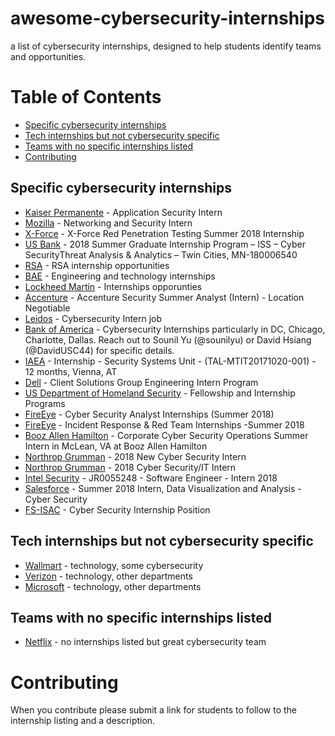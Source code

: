 # awesome-cybersecurity-internships
a list of cybersecurity internships, designed to help students identify teams and opportunities. 

# Table of Contents
  * [Specific cybersecurity internships](#specific-cybersecurity-internships)
  * [Tech internships but not cybersecurity specific](#tech-internships-but-not-cybersecurity-specific)
  * [Teams with no specific internships listed](#teams-with-no-specific-internships-listed)
* [Contributing](#contributing)

## Specific cybersecurity internships

* [Kaiser Permanente](https://www.kaiserpermanentejobs.org/job/pleasanton/application-security-intern/641/7308953) - Application Security Intern
* [Mozilla](https://careers.mozilla.org/position/gh/952913) - Networking and Security Intern
* [X-Force](https://careers.ibm.com/ShowJob/Id/137789/X-Force-Red-Penetration-Testing-Summer-2018-Internship/) - X-Force Red Penetration Testing Summer 2018 Internship
* [US Bank](https://usbank.taleo.net/careersection/10000/jobdetail.ftl?job=180006540&tz=GMT-05:00&lang=en) - 2018 Summer Graduate Internship Program – ISS – Cyber SecurityThreat Analysis & Analytics – Twin Cities, MN-180006540
* [RSA](https://www.thersa.org/about-us/internships) - RSA internship opportunities
* [BAE](https://jobs.baesystems.com/global/en/c/engineering-technology-jobs) - Engineering and technology internships
* [Lockheed Martin](http://www.lockheedmartinjobs.com/college-students.aspx) - Internships opporunties 
* [Accenture](https://www.accenture.com/us-en/careers/jobdetails?id=00511408_en&utm_campaign=google_jobs_apply&utm_source=google_jobs_apply&utm_medium=organic) - Accenture Security Summer Analyst (Intern) - Location Negotiable
* [Leidos](https://lensa.com/cybersecurity-intern-jobs/orlando/jd/542914b3c3b5bdb65656cecac3909c42?utm_campaign=google_jobs_apply&utm_source=google_jobs_apply&utm_medium=organic) - Cybersecurity Intern job
* [Bank of America](https://campus.bankofamerica.com/careers/Global-Technology-Summer-Analyst-Program-US.html) - Cybersecurity Internships particularly in DC, Chicago, Charlotte, Dallas. Reach out to Sounil Yu (@sounilyu) or David Hsiang (@DavidUSC44) for specific details.
* [IAEA](https://iaea.taleo.net/careersection/interns/jobdetail.ftl?job=TAL-MTIT20171020-001&tz=GMT%2B01%3A00) - Internship - Security Systems Unit - (TAL-MTIT20171020-001) - 12 months, Vienna, AT
* [Dell](http://www.dell.com/learn/us/en/uscorp1/undergraduate-students) - Client Solutions Group Engineering Intern Program
* [US Department of Homeland Security](https://www.cybercareers.gov/students-universities/find-a-job/) - Fellowship and Internship Programs
* [FireEye](https://www.marylandjobnetwork.com/job/detail/26339003/Cyber-Security-Analyst-Internships-Summer-2018?utm_campaign=google_jobs_apply&utm_source=google_jobs_apply&utm_medium=organic) - Cyber Security Analyst Internships (Summer 2018)
* [FireEye](https://core.infosecconnect.com/jobs/FireEye/Incident-Response-Red-Team-Internships-Summer-2018/zery5e2u3u/?utm_campaign=google_jobs_apply&utm_source=google_jobs_apply&utm_medium=organic) - Incident Response & Red Team Internships -Summer 2018
* [Booz Allen Hamilton](https://careers.boozallen.com/job/Summer-Intern-Corporate-Cyber-Security-Operations/J3R51P679C3B00TDK87?utm_campaign=google_jobs_apply&utm_source=google_jobs_apply&utm_medium=organic) - Corporate Cyber Security Operations Summer Intern in McLean, VA at Booz Allen Hamilton
* [Northrop Grumman](https://ngc.taleo.net/careersection/ngc_addlinfo/jobdetail.ftl?job=1205864&lang=en&utm_campaign=google_jobs_apply&utm_source=google_jobs_apply&utm_medium=organic) - 2018 New Cyber Security Intern
* [Northrop Grumman](https://www.themuse.com/jobs/northropgrumman/new-2018-cyber-securityit-intern?utm_campaign=google_jobs_apply&utm_source=google_jobs_apply&utm_medium=organic) - 2018 Cyber Security/IT Intern
* [Intel Security](https://cybersecjobs.com/job/jr0055248-software-engineer-intern-2018-folsom-california-410791?utm_campaign=google_jobs_apply&utm_source=google_jobs_apply&utm_medium=organic) - JR0055248 - Software Engineer - Intern 2018
* [Salesforce](https://www.ziprecruiter.com/ojob/9ed97e5a2c2eecc1c6348aa30f2baf41?utm_campaign=google_jobs_apply&utm_source=google_jobs_apply&utm_medium=organic) - Summer 2018 Intern, Data Visualization and Analysis - Cyber Security
* [FS-ISAC](http://www.internships.com/it/cyber-security-internship-position-i8802960?utm_campaign=google_jobs_apply&utm_source=google_jobs_apply&utm_medium=organic) - Cyber Security Internship Position

## Tech internships but not cybersecurity specific

* [Wallmart](https://careers.walmart.com/results?q=summer%20intern&page=1&sort=rank&expand=brand,department,type,rate&jobCareerArea=all) - technology, some cybersecurity
* [Verizon](http://www.verizon.com/about/careers/college-students) - technology, other departments
* [Microsoft](https://careers.microsoft.com/students/explore) - technology, other departments

## Teams with no specific internships listed

* [Netflix](https://jobs.netflix.com/teams/security) - no internships listed but great cybersecurity team

# Contributing

When you contribute please submit a link for students to follow to the internship listing and a description.
